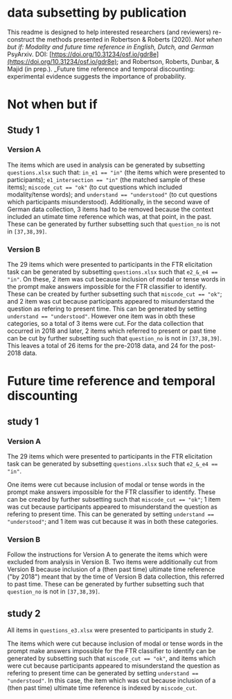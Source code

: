 # data subsetting by publication

This readme is designed to help interested researchers (and reviewers) re-construct the methods presented in Robertson & Roberts (2020). _Not when but if: Modality and future time reference in English, Dutch, and German_ PsyArxiv. DOI: [https://doi.org/10.31234/osf.io/gdr8e](https://doi.org/10.31234/osf.io/gdr8e); and  Robertson, Roberts, Dunbar, & Majid (in prep.). _Future time reference and temporal discounting: experimental evidence suggests the importance of probability.

# Not when but if
## Study 1
### Version A
The items which are used in analysis can be generated by subsetting `questions.xlsx` such that: `in_e1 == "in"` (the items which were presented to participants); `e1_intersection == "in"` (the matched sample of these items); `miscode_cut == "ok"` (to cut questions which included modality/tense words); and  `understand == "understood"` (to cut questions which participants misunderstood). Additionally, in the second wave of German data collection, 3 items had to be removed because the context included an utimate time reference which was, at that point, in the past. These can be generated by further subsetting such that `question_no` is not in `[37,38,39]`. 

### Version B
The 29 items which were presented to participants in the FTR elicitation task can be generated by subsetting `questions.xlsx` such that `e2_&_e4 == "in"`. On these, 2 item was cut because inclusion of modal or tense words in the prompt make answers impossible for the FTR classifier to identify. These can be created by  further subsetting such that `miscode_cut == "ok"`; and 2 item was cut because participants appeared to misunderstand the question as refering to present time. This can be generated by setting `understand == "understood"`. However one item was in obth these categories, so a total of 3 items were cut. For the data collection that occurred in 2018 and later, 2 items which referred to present or past time can be cut by further subsetting such that `question_no` is not in `[37,38,39]`. This leaves a total of 26 items for the pre-2018 data, and 24 for the post-2018 data.

# Future time reference and temporal discounting
## study 1
### Version A
The 29 items which were presented to participants in the FTR elicitation task can be generated by subsetting `questions.xlsx` such that `e2_&_e4 == "in"`. 

One items were cut because inclusion of modal or tense words in the prompt make answers impossible for the FTR classifier to identify. These can be created by  further subsetting such that `miscode_cut == "ok"`; 1 item was cut because participants appeared to misunderstand the question as refering to present time. This can be generated by setting `understand == "understood"`; and 1 item was cut because it was in both these categories.

### Version B
Follow the instructions for Version A to generate the items which were excluded from analysis in Version B. Two items were additionally cut from Version B because inclusion of a (then past time) ultimate time reference ("by 2018") meant that by the time of Version B data collection, this referred to past time. These can be generated by further subsetting such that `question_no` is not in `[37,38,39]`. 

## study 2
All items in `questions_e3.xlsx` were presented to participants in study 2. 

The items which were cut because inclusion of modal or tense words in the prompt make answers impossible for the FTR classifier to identify can be generated by  subsetting such that `miscode_cut == "ok"`, and items which were cut because participants appeared to misunderstand the question as refering to present time can be generated by setting `understand == "understood"`. In this case, the item which was cut because inclusion of a (then past time) ultimate time reference is indexed by `miscode_cut`.
